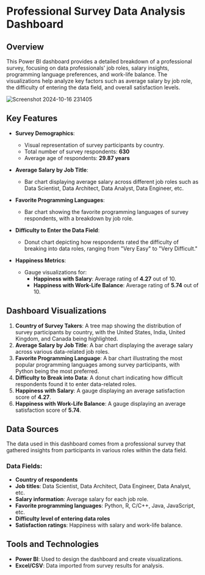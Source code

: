 # Professional Survey Data Analysis Dashboard

## Overview
This Power BI dashboard provides a detailed breakdown of a professional survey, focusing on data professionals' job roles, salary insights, programming language preferences, and work-life balance. The visualizations help analyze key factors such as average salary by job role, the difficulty of entering the data field, and overall satisfaction levels.


![Screenshot 2024-10-16 231405](https://github.com/user-attachments/assets/a133340a-f5ef-4fd0-b8fc-1c2f4ce4b7aa)

## Key Features
- **Survey Demographics**:
  - Visual representation of survey participants by country.
  - Total number of survey respondents: **630**
  - Average age of respondents: **29.87 years**
  
- **Average Salary by Job Title**:
  - Bar chart displaying average salary across different job roles such as Data Scientist, Data Architect, Data Analyst, Data Engineer, etc.

- **Favorite Programming Languages**:
  - Bar chart showing the favorite programming languages of survey respondents, with a breakdown by job role.

- **Difficulty to Enter the Data Field**:
  - Donut chart depicting how respondents rated the difficulty of breaking into data roles, ranging from "Very Easy" to "Very Difficult."

- **Happiness Metrics**:
  - Gauge visualizations for:
    - **Happiness with Salary**: Average rating of **4.27** out of 10.
    - **Happiness with Work-Life Balance**: Average rating of **5.74** out of 10.

## Dashboard Visualizations
1. **Country of Survey Takers**: A tree map showing the distribution of survey participants by country, with the United States, India, United Kingdom, and Canada being highlighted.
2. **Average Salary by Job Title**: A bar chart displaying the average salary across various data-related job roles.
3. **Favorite Programming Language**: A bar chart illustrating the most popular programming languages among survey participants, with Python being the most preferred.
4. **Difficulty to Break into Data**: A donut chart indicating how difficult respondents found it to enter data-related roles.
5. **Happiness with Salary**: A gauge displaying an average satisfaction score of **4.27**.
6. **Happiness with Work-Life Balance**: A gauge displaying an average satisfaction score of **5.74**.

## Data Sources
The data used in this dashboard comes from a professional survey that gathered insights from participants in various roles within the data field.

### Data Fields:
- **Country of respondents**
- **Job titles**: Data Scientist, Data Architect, Data Engineer, Data Analyst, etc.
- **Salary information**: Average salary for each job role.
- **Favorite programming languages**: Python, R, C/C++, Java, JavaScript, etc.
- **Difficulty level of entering data roles**
- **Satisfaction ratings**: Happiness with salary and work-life balance.

## Tools and Technologies
- **Power BI**: Used to design the dashboard and create visualizations.
- **Excel/CSV**: Data imported from survey results for analysis.
